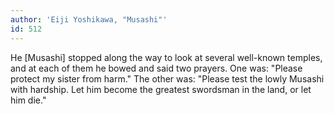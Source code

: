```yaml
---
author: 'Eiji Yoshikawa, "Musashi"'
id: 512
---
```


He [Musashi] stopped along the way to look at several well-known temples, and at each of them he bowed and said two prayers. One was: "Please protect my sister from harm." The other was: "Please test the lowly Musashi with hardship. Let him become the greatest swordsman in the land, or let him die."
